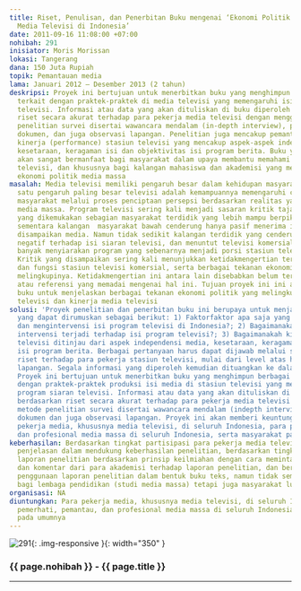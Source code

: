 ```yaml
---
title: Riset, Penulisan, dan Penerbitan Buku mengenai ‘Ekonomi Politik dan Kinerja
  Media Televisi di Indonesia’
date: 2011-09-16 11:08:00 +07:00
nohibah: 291
inisiator: Moris Morissan
lokasi: Tangerang
dana: 150 Juta Rupiah
topik: Pemantauan media
lama: Januari 2012 – Desember 2013 (2 tahun)
deskripsi: Proyek ini bertujuan untuk menerbitkan buku yang menghimpun berbagai kasus
  terkait dengan praktek-praktek di media televisi yang memengaruhi isi program siaran
  televisi. Informasi atau data yang akan dituliskan di buku diperoleh berdasarkan
  riset secara akurat terhadap para pekerja media televisi dengan menggunkan metode
  penelitian survei disertai wawancara mendalam (in-depth interview), penelusuran
  dokumen, dan juga observasi lapangan. Penelitian juga mencakup pemantauan terhadap
  kinerja (performance) stasiun televisi yang mencakup aspek-aspek independensi media,
  kesetaraan, keragaman isi dan objektivitas isi program berita. Buku yang diterbitkan
  akan sangat bermanfaat bagi masyarakat dalam upaya membantu memahami perilaku media
  televisi, dan khususnya bagi kalangan mahasiswa dan akademisi yang mempelajari mengenai
  ekonomi politik media massa
masalah: Media televisi memiliki pengaruh besar dalam kehidupan masyarakat. Salah
  satu pengaruh paling besar televisi adalah kemampuannya memengaruhi cara berpikir
  masyarakat melalui proses penciptaan persepsi berdasarkan realitas yang dibangun
  media massa. Program televisi sering kali menjadi sasaran kritik tajam, khususnya
  yang dikemukakan sebagian masyarakat terdidik yang lebih mampu berpikir kritis,
  sementara kalangan  masyarakat bawah cenderung hanya pasif menerima informasi yang
  disampaikan media. Namun tidak sedikit kalangan terdidik yang cenderung berpikir
  negatif terhadap isi siaran televisi, dan menuntut televisi komersial  untuk  lebih
  banyak menyiarakan program yang sebenarnya menjadi porsi stasiun televisi publik.
  Kritik yang disampaikan sering kali menunjukkan ketidakmengertian terhadap kedudukan
  dan fungsi stasiun televisi komersial, serta berbagai tekanan ekonomi politik yang
  melingkupinya. Ketidakmengertian ini antara lain disebabkan belum tersedianya literatur
  atau referensi yang memadai mengenai hal ini. Tujuan proyek ini ini adalah menerbitkan
  buku untuk menjelaskan berbagai tekanan ekonomi politik yang melingkupi suatu stasiun
  televisi dan kinerja media televisi
solusi: 'Proyek penelitian dan penerbitan buku ini berupaya untuk menjawab tiga permasalahan
  yang dapat dirumuskan sebagai berikut: 1) Faktorfaktor apa saja yang paling  mempengaruhi
  dan mengintervensi isi program televisi di Indonesia?; 2) Bagaimanakah praktek-praktek
  intervensi terjadi terhadap isi program televisi?; 3) Bagaimanakah kinerja media
  televisi ditinjau dari aspek independensi media, kesetaraan, keragaman isi dan objektivitas
  isi program berita. Berbagai pertanyaan harus dapat dijawab melalui suatu kegiatan
  riset terhadap para pekerja stasiun televisi, mulai dari level atas hingga pekerja
  lapangan. Segala informasi yang diperoleh kemudian dituangkan ke dalam suatu buku.
  Proyek ini bertujuan untuk menerbitkan buku yang menghimpun berbagai kasus terkait
  dengan praktek-praktek produksi isi media di stasiun televisi yang memengaruhi isi
  program siaran televisi. Informasi atau data yang akan dituliskan di buku diperoleh
  berdasarkan riset secara akurat terhadap para pekerja media televisi dengan menggunkan
  metode penelitian survei disertai wawancara mendalam (indepth interview), penelusuran
  dokumen dan juga observasi lapangan. Proyek ini akan memberi keuntungan kepada para
  pekerja media, khususnya media televisi, di seluruh Indonesia, para pemerhati, pemantau,
  dan profesional media massa di seluruh Indonesia, serta masyarakat pada umumnya'
keberhasilan: Berdasarkan tingkat partisipasi para pekerja media televisi untuk memberikan
  penjelasan dalam mendukung keberhasilan penelitian, berdasarkan tingkat keakuratan
  laporan penelitian berdasarkan prinsip keilmiahan dengan cara meminta tanggapan
  dan komentar dari para akademisi terhadap laporan penelitian, dan berdasarkan tingkat
  penggunaan laporan penelitian dalam bentuk buku teks, namun tidak semata-mata ditujukan
  bagi lembaga pendidikan (studi media massa) tetapi juga masyarakat luas pada umumnya
organisasi: NA
diuntungkan: Para pekerja media, khususnya media televisi, di seluruh Indonesia, para
  pemerhati, pemantau, dan profesional media massa di seluruh Indonesia, serta masyarakat
  pada umumnya
---
```


![291](/static/img/hibahcmb/291.png){: .img-responsive }{: width="350" }

### {{ page.nohibah }} - {{ page.title }}

---
